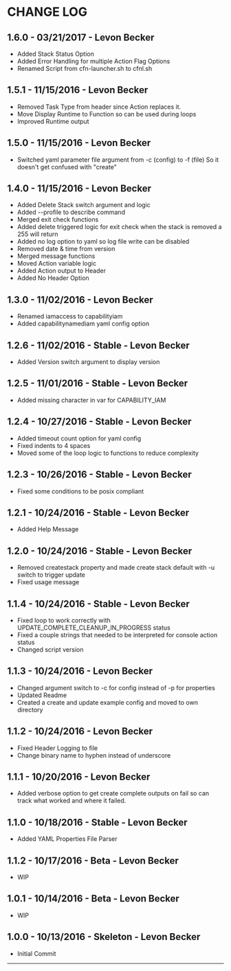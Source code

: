 # CHANGE LOG

## 1.6.0 - 03/21/2017 - Levon Becker
* Added Stack Status Option
* Added Error Handling for multiple Action Flag Options
* Renamed Script from cfn-launcher.sh to cfnl.sh

## 1.5.1 - 11/15/2016 - Levon Becker
* Removed Task Type from header since Action replaces it.
* Move Display Runtime to Function so can be used during loops
* Improved Runtime output

## 1.5.0 - 11/15/2016 - Levon Becker
* Switched yaml parameter file argument from -c (config) to -f (file) So it doesn't get confused with "create"

## 1.4.0 - 11/15/2016 - Levon Becker
* Added Delete Stack switch argument and logic
* Added --profile to describe command
* Merged exit check functions
* Added delete triggered logic for exit check when the stack is removed a 255 will return
* Added no log option to yaml so log file write can be disabled
* Removed date & time from version
* Merged message functions
* Moved Action variable logic
* Added Action output to Header
* Added No Header Option

## 1.3.0 - 11/02/2016 - Levon Becker
* Renamed iamaccess to capabilityiam
* Added capabilitynamediam yaml config option

## 1.2.6 - 11/02/2016 - Stable - Levon Becker
* Added Version switch argument to display version

## 1.2.5 - 11/01/2016 - Stable - Levon Becker
* Added missing character in var for CAPABILITY_IAM

## 1.2.4 - 10/27/2016 - Stable - Levon Becker
* Added timeout count option for yaml config
* Fixed indents to 4 spaces
* Moved some of the loop logic to functions to reduce complexity

## 1.2.3 - 10/26/2016 - Stable - Levon Becker
* Fixed some conditions to be posix compliant

## 1.2.1 - 10/24/2016 - Stable - Levon Becker
* Added Help Message

## 1.2.0 - 10/24/2016 - Stable - Levon Becker
* Removed createstack property and made create stack default with -u switch to trigger update
* Fixed usage message

## 1.1.4 - 10/24/2016 - Stable - Levon Becker
* Fixed loop to work correctly with UPDATE_COMPLETE_CLEANUP_IN_PROGRESS status
* Fixed a couple strings that needed to be interpreted for console action status
* Changed script version

## 1.1.3 - 10/24/2016 - Levon Becker
* Changed argument switch to -c for config instead of -p for properties
* Updated Readme
* Created a create and update example config and moved to own directory

## 1.1.2 - 10/24/2016 - Levon Becker
* Fixed Header Logging to file
* Change binary name to hyphen instead of underscore

## 1.1.1 - 10/20/2016 - Levon Becker
* Added verbose option to get create complete outputs on fail so can track what worked and where it failed.

## 1.1.0 - 10/18/2016 - Stable - Levon Becker
* Added YAML Properties File Parser

## 1.1.2 - 10/17/2016 - Beta - Levon Becker
* WIP

## 1.0.1 - 10/14/2016 - Beta - Levon Becker
* WIP

## 1.0.0 - 10/13/2016 - Skeleton - Levon Becker
* Initial Commit

- - -